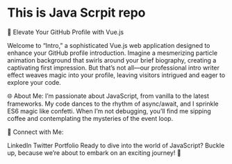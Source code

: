 # This is Java Scrpit repo
🚀 Elevate Your GitHub Profile with Vue.js

Welcome to “Intro,” a sophisticated Vue.js web application designed to enhance your GitHub profile introduction. Imagine a mesmerizing particle animation background that swirls around your brief biography, creating a captivating first impression. But that’s not all—our professional intro writer effect weaves magic into your profile, leaving visitors intrigued and eager to explore your code.

🌐 About Me: I’m passionate about JavaScript, from vanilla to the latest frameworks. My code dances to the rhythm of async/await, and I sprinkle ES6 magic like confetti. When I’m not debugging, you’ll find me sipping coffee and contemplating the mysteries of the event loop.

🔗 Connect with Me:

LinkedIn
Twitter
Portfolio
Ready to dive into the world of JavaScript? Buckle up, because we’re about to embark on an exciting journey! 🌟